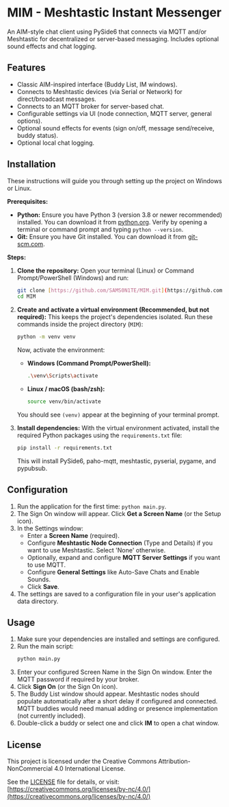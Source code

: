 # MIM - Meshtastic Instant Messenger

An AIM-style chat client using PySide6 that connects via MQTT and/or Meshtastic for decentralized or server-based messaging. Includes optional sound effects and chat logging.

## Features

* Classic AIM-inspired interface (Buddy List, IM windows).
* Connects to Meshtastic devices (via Serial or Network) for direct/broadcast messages.
* Connects to an MQTT broker for server-based chat.
* Configurable settings via UI (node connection, MQTT server, general options).
* Optional sound effects for events (sign on/off, message send/receive, buddy status).
* Optional local chat logging.

## Installation

These instructions will guide you through setting up the project on Windows or Linux.

**Prerequisites:**

* **Python:** Ensure you have Python 3 (version 3.8 or newer recommended) installed. You can download it from [python.org](https://www.python.org/). Verify by opening a terminal or command prompt and typing `python --version`.
* **Git:** Ensure you have Git installed. You can download it from [git-scm.com](https://git-scm.com/).

**Steps:**

1.  **Clone the repository:**
    Open your terminal (Linux) or Command Prompt/PowerShell (Windows) and run:
    ```bash
    git clone [https://github.com/SAMS0N1TE/MIM.git](https://github.com/SAMS0N1TE/MIM.git)
    cd MIM
    ```

2.  **Create and activate a virtual environment (Recommended, but not required):**
    This keeps the project's dependencies isolated. Run these commands inside the project directory (`MIM`):
    ```bash
    python -m venv venv
    ```
    Now, activate the environment:
    * **Windows (Command Prompt/PowerShell):**
        ```bash
        .\venv\Scripts\activate
        ```
    * **Linux / macOS (bash/zsh):**
        ```bash
        source venv/bin/activate
        ```
    You should see `(venv)` appear at the beginning of your terminal prompt.

3.  **Install dependencies:**
    With the virtual environment activated, install the required Python packages using the `requirements.txt` file:
    ```bash
    pip install -r requirements.txt
    ```
    This will install PySide6, paho-mqtt, meshtastic, pyserial, pygame, and pypubsub.

## Configuration

1.  Run the application for the first time: `python main.py`.
2.  The Sign On window will appear. Click **Get a Screen Name** (or the Setup icon).
3.  In the Settings window:
    * Enter a **Screen Name** (required).
    * Configure **Meshtastic Node Connection** (Type and Details) if you want to use Meshtastic. Select 'None' otherwise.
    * Optionally, expand and configure **MQTT Server Settings** if you want to use MQTT.
    * Configure **General Settings** like Auto-Save Chats and Enable Sounds.
    * Click **Save**.
4.  The settings are saved to a configuration file in your user's application data directory.

## Usage

1.  Make sure your dependencies are installed and settings are configured.
2.  Run the main script:
    ```bash
    python main.py
    ```
3.  Enter your configured Screen Name in the Sign On window. Enter the MQTT password if required by your broker.
4.  Click **Sign On** (or the Sign On icon).
5.  The Buddy List window should appear. Meshtastic nodes should populate automatically after a short delay if configured and connected. MQTT buddies would need manual adding or presence implementation (not currently included).
6.  Double-click a buddy or select one and click **IM** to open a chat window.

## License

This project is licensed under the Creative Commons Attribution-NonCommercial 4.0 International License.

See the [LICENSE](LICENSE) file for details, or visit:
[https://creativecommons.org/licenses/by-nc/4.0/](https://creativecommons.org/licenses/by-nc/4.0/)
